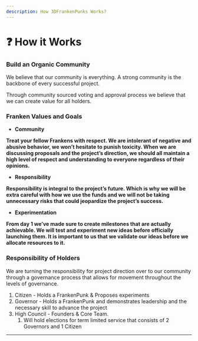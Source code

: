 ```yaml
---
description: How 3DFrankenPunks Works?
---
```


# ❓ How it Works

### Build an **Organic Community**&#x20;

We believe that our community is everything. A strong community is the backbone of every successful project.&#x20;

Through community sourced voting and approval process we believe that we can create value for all holders.&#x20;

### Franken Values and Goals

* **Community**&#x20;

**Treat your fellow Frankens with respect. We are intolerant of negative and abusive behavior, we won’t hesitate to punish toxicity. When we are discussing proposals and the project’s direction, we should all maintain a high level of respect and understanding to everyone regardless of their opinions.**&#x20;

* **Responsibility**&#x20;

**Responsibility is integral to the project’s future. Which is why we will be extra careful with how we use the funds and we will not be taking unnecessary risks that could jeopardize the project’s success.**&#x20;

* **Experimentation**&#x20;

&#x20;**From day 1 we’ve made sure to create milestones that are actually achievable. We will test and experiment new ideas before officially launching them. It is important to us that we validate our ideas before we allocate resources to it.**

### **Responsibility of Holders**

We are turning the responsibility for project direction over to our community through a governance process that allows for movement throughout the levels of governance.&#x20;

1. &#x20;Citizen - Holds a FrankenPunk & Proposes experiments&#x20;
2. Governor - Holds a FrankenPunk and demonstrates leadership and the necessary skill to advance the project&#x20;
3. High Council - Founders & Core Team.&#x20;
   1. Will hold elections for term limited service that consists of 2 Governors and 1 Citizen



****
